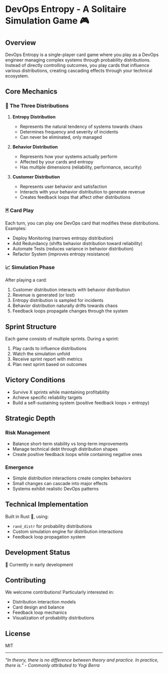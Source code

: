 # DevOps Entropy - A Solitaire Simulation Game 🎮

## Overview
DevOps Entropy is a single-player card game where you play as a DevOps engineer managing complex systems through probability distributions. Instead of directly controlling outcomes, you play cards that influence various distributions, creating cascading effects through your technical ecosystem.

## Core Mechanics

### 🎲 The Three Distributions

1. **Entropy Distribution**
   - Represents the natural tendency of systems towards chaos
   - Determines frequency and severity of incidents
   - Can never be eliminated, only managed

2. **Behavior Distribution**
   - Represents how your systems actually perform
   - Affected by your cards and entropy
   - Has multiple dimensions (reliability, performance, security)

3. **Customer Distribution**
   - Represents user behavior and satisfaction
   - Interacts with your behavior distribution to generate revenue
   - Creates feedback loops that affect other distributions

### 🃏 Card Play
Each turn, you can play one DevOps card that modifies these distributions. Examples:
- Deploy Monitoring (narrows entropy distribution)
- Add Redundancy (shifts behavior distribution toward reliability)
- Automate Tests (reduces variance in behavior distribution)
- Refactor System (improves entropy resistance)

### 📈 Simulation Phase
After playing a card:
1. Customer distribution interacts with behavior distribution
2. Revenue is generated (or lost)
3. Entropy distribution is sampled for incidents
4. Behavior distribution naturally drifts towards chaos
5. Feedback loops propagate changes through the system

## Sprint Structure

Each game consists of multiple sprints. During a sprint:
1. Play cards to influence distributions
2. Watch the simulation unfold
3. Receive sprint report with metrics
4. Plan next sprint based on outcomes

## Victory Conditions
- Survive X sprints while maintaining profitability
- Achieve specific reliability targets
- Build a self-sustaining system (positive feedback loops > entropy)

## Strategic Depth

### Risk Management
- Balance short-term stability vs long-term improvements
- Manage technical debt through distribution shapes
- Create positive feedback loops while containing negative ones

### Emergence
- Simple distribution interactions create complex behaviors
- Small changes can cascade into major effects
- Systems exhibit realistic DevOps patterns

## Technical Implementation
Built in Rust 🦀, using:
- `rand_distr` for probability distributions
- Custom simulation engine for distribution interactions
- Feedback loop propagation system

## Development Status
🚧 Currently in early development

## Contributing
We welcome contributions! Particularly interested in:
- Distribution interaction models
- Card design and balance
- Feedback loop mechanics
- Visualization of probability distributions

## License
MIT

---
*"In theory, there is no difference between theory and practice. In practice, there is." - Commonly attributed to Yogi Berra*